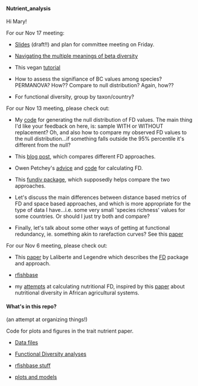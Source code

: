 #### Nutrient_analysis

Hi Mary!


For our Nov 17 meeting:

* [Slides](https://docs.google.com/presentation/d/1yBjuN8BPX3dm4EXpsVULtySWWB433Re6pppF3uW3OOU/edit#slide=id.gd3e5c3894_0_194) (draft!!) and plan for committee meeting on Friday.

* [Navigating the multiple meanings of beta diversity](http://onlinelibrary.wiley.com/doi/10.1111/j.1461-0248.2010.01552.x/abstract)

* This vegan [tutorial](https://cran.r-project.org/web/packages/vegan/vignettes/diversity-vegan.pdf)

* How to assess the signifiance of BC values among species? PERMANOVA? How?? Compare to null distribution? Again, how??

* For functional diversity, group by taxon/country?

For our Nov 13 meeting, please check out:

* My [code](https://github.com/JoeyBernhardt/Nutrient_analysis/blob/master/Functional_Diversity/FD.null.Rmd) for generating the null distribution of FD values. The main thing I'd like your feedback on here, is: sample WITH or WITHOUT replacement? Oh, and also how to compare my observed FD values to the null distribution...if something falls outside the 95% percentile it's different from the null?

* This [blog post](http://www.r-bloggers.com/on-functional-diversity-metrics/), which compares different FD approaches.

* Owen Petchey's [advice](http://www.thetrophiclink.org/resources/calculating-fd/) and [code](https://github.com/opetchey/ttl-resources/tree/master/functional_diversity) for calculating FD.

* This [fundiv package](https://github.com/ibartomeus/fundiv), which supposedly  helps compare the two approaches.

* Let's discuss the main differences between distance based metrics of FD and space based approaches, and which is more appropriate for the type of data I have...i.e. some very small 'species richness' values for some countries. Or should I just try both and compare?

* Finally, let's talk about some other ways of getting at functional redundancy, ie. something akin to rarefaction curves? See this [paper](http://onlinelibrary.wiley.com/store/10.1111/j.2041-210X.2011.00178.x/asset/j.2041-210X.2011.00178.x.pdf;jsessionid=7F185D0F8E4890891857EB8C60F53497.f01t04?v=1&t=igwds46p&s=20739ebd17f769aa704a0a6822b7575ac8413968)





For our Nov 6 meeting, please check out:

* This [paper](http://www.esajournals.org/doi/abs/10.1890/08-2244.1) by Laliberte and Legendre which describes the [FD](https://cran.r-project.org/web/packages/FD/index.html) package and approach.


* [rfishbase](https://github.com/ropensci/rfishbase)

* my [attempts](https://github.com/JoeyBernhardt/Nutrient_analysis/tree/master/Functional_Diversity) at calculating nutritional FD, inspired by this [paper](http://journals.plos.org/plosone/article?id=10.1371/journal.pone.0021235) about nutritional diversity in African agricultural systems.





#### What's in this repo?
(an attempt at organizing things!)

Code for plots and figures in the trait nutrient paper. 


* [Data files](https://github.com/JoeyBernhardt/Nutrient_analysis/tree/master/data)



* [Functional Diversity analyses](https://github.com/JoeyBernhardt/Nutrient_analysis/tree/master/Functional_Diversity)


* [rfishbase stuff](https://github.com/JoeyBernhardt/Nutrient_analysis/tree/master/rfishbase)



* [plots and models](https://github.com/JoeyBernhardt/Nutrient_analysis/tree/master/R_Plots_models)

